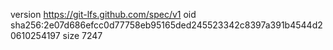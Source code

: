 version https://git-lfs.github.com/spec/v1
oid sha256:2e07d686efcc0d77758eb95165ded245523342c8397a391b4544d20610254197
size 7247
